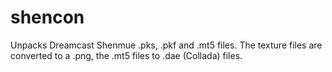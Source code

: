 shencon
=======

Unpacks Dreamcast Shenmue .pks, .pkf and .mt5 files. The texture files are converted to a .png, the .mt5 files to .dae (Collada) files.
